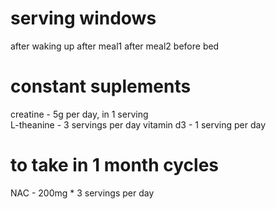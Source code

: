 # serving windows
after waking up
after meal1
after meal2
before bed
# constant suplements
creatine - 5g per day, in 1 serving  
L-theanine -   3 servings per day
vitamin d3 - 1 serving per day  
# to take in 1 month cycles 
NAC - 200mg * 3 servings per day
